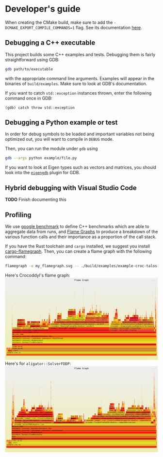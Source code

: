 # Developer's guide

When creating the CMake build, make sure to add the `-DCMAKE_EXPORT_COMPILE_COMMANDS=1` flag. See its documentation [here](https://cmake.org/cmake/help/latest/variable/CMAKE_EXPORT_COMPILE_COMMANDS.html).

## Debugging a C++ executable

This project builds some C++ examples and tests. Debugging them is fairly straightforward using GDB:

```bash
gdb path/to/executable
```

with the appropriate command line arguments. Examples will appear in the binaries of `build/examples`. Make sure to look at GDB's documentation.

If you want to catch `std::exception` instances thrown, enter the following command once in GDB:

```gdb
(gdb) catch throw std::exception
```

## Debugging a Python example or test

In order for debug symbols to be loaded and important variables not being optimized out, you will want to compile in `DEBUG` mode.

Then, you can run the module under `gdb` using

```bash
gdb --args python example/file.py
```

If you want to look at Eigen types such as vectors and matrices, you should look into the [`eigengdb`](https://github.com/dmillard/eigengdb) plugin for GDB.

## Hybrid debugging with Visual Studio Code

**TODO** Finish documenting this

## Profiling

We use [google benchmark](https://github.com/google/benchmark/tree/v1.5.0) to define C++ benchmarks
which are able to aggregate data from runs, and [Flame Graphs](https://github.com/brendangregg/FlameGraph) to produce a breakdown of the various function calls and their importance as a proportion of the call stack.

If you have the Rust toolchain and `cargo` installed, we suggest you install [cargo-flamegraph](https://github.com/flamegraph-rs/flamegraph). Then, you can create a flame graph with the following command:

```bash
flamegraph -o my_flamegraph.svg -- ./build/examples/example-croc-talos-arm
```


Here's Crocoddyl's flame graph:
![croc-talos-arm](images/flamegraph-croc.svg)
Here's for `aligator::SolverFDDP`:
![prox-talos-arm](images/flamegraph-prox.svg)
